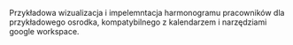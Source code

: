 Przykładowa wizualizacja i impelemntacja harmonogramu pracowników dla przykładowego osrodka, kompatybilnego z kalendarzem i narzędziami google workspace.
